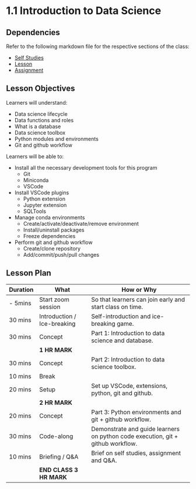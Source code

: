# 1.1 Introduction to Data Science

## Dependencies

Refer to the following markdown file for the respective sections of the class:

- [Self Studies](./studies.md)
- [Lesson](./lesson.md)
- [Assignment](./assignment.md)

## Lesson Objectives

Learners will understand:

- Data science lifecycle
- Data functions and roles
- What is a database
- Data science toolbox
- Python modules and environments
- Git and github workflow

Learners will be able to:

- Install all the necessary development tools for this program
  - Git
  - Miniconda
  - VSCode
- Install VSCode plugins
  - Python extension
  - Jupyter extension
  - SQLTools
- Manage conda environments
  - Create/activate/deactivate/remove environment
  - Install/uninstall packages
  - Freeze dependencies
- Perform git and github workflow
  - Create/clone repository
  - Add/commit/push/pull changes

## Lesson Plan

| Duration | What                        | How or Why                                                                      |
| -------- | --------------------------- | ------------------------------------------------------------------------------- |
| - 5mins  | Start zoom session          | So that learners can join early and start class on time.                        |
| 30 mins  | Introduction / Ice-breaking | Self-introduction and ice-breaking game.                                        |
| 30 mins  | Concept                     | Part 1: Introduction to data science and database.                              |
|          | **1 HR MARK**               |
| 30 mins  | Concept                     | Part 2: Introduction to data science toolbox.                                   |
| 10 mins  | Break                       |                                                                                 |
| 20 mins  | Setup                       | Set up VSCode, extensions, python, git and github.                              |
|          | **2 HR MARK**               |
| 20 mins  | Concept                     | Part 3: Python environments and git + github workflow.                          |
| 30 mins  | Code-along                  | Demonstrate and guide learners on python code execution, git + github workflow. |
| 10 mins  | Briefing / Q&A              | Brief on self studies, assignment and Q&A.                                      |
|          | **END CLASS 3 HR MARK**     |
